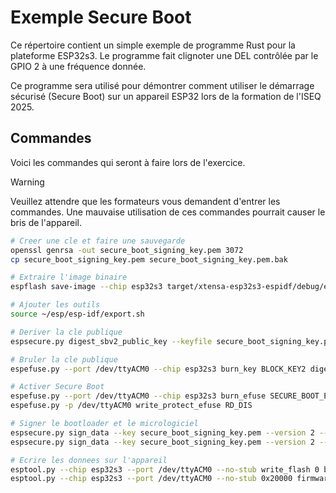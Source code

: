 # Exemple Secure Boot
Ce répertoire contient un simple exemple de programme Rust pour la plateforme ESP32s3.
Le programme fait clignoter une DEL contrôlée par le GPIO 2 à une fréquence donnée.

Ce programme sera utilisé pour démontrer comment utiliser le démarrage sécurisé (Secure Boot) sur un appareil ESP32 lors de la formation de l'ISEQ 2025.

## Commandes
Voici les commandes qui seront à faire lors de l'exercice.

> [!WARNING]
> Veuillez attendre que les formateurs vous demandent d'entrer les commandes. Une mauvaise utilisation de ces commandes pourrait causer le bris de l'appareil.

```sh
# Creer une cle et faire une sauvegarde
openssl genrsa -out secure_boot_signing_key.pem 3072
cp secure_boot_signing_key.pem secure_boot_signing_key.pem.bak

# Extraire l'image binaire
espflash save-image --chip esp32s3 target/xtensa-esp32s3-espidf/debug/exemple-secure-boot firmware.bin

# Ajouter les outils
source ~/esp/esp-idf/export.sh

# Deriver la cle publique
espsecure.py digest_sbv2_public_key --keyfile secure_boot_signing_key.pem --output digest.bin

# Bruler la cle publique
espefuse.py --port /dev/ttyACM0 --chip esp32s3 burn_key BLOCK_KEY2 digest.bin SECURE_BOOT_DIGEST0

# Activer Secure Boot
espefuse.py --port /dev/ttyACM0 --chip esp32s3 burn_efuse SECURE_BOOT_EN
espefuse.py -p /dev/ttyACM0 write_protect_efuse RD_DIS

# Signer le bootloader et le micrologiciel
espsecure.py sign_data --key secure_boot_signing_key.pem --version 2 --output bootloader-signed.bin target/xtensa-esp32s3-espidf/debug/bootloader.bin
espsecure.py sign_data --key secure_boot_signing_key.pem --version 2 --output firmware-signed.bin firmware.bin

# Ecrire les donnees sur l'appareil
esptool.py --chip esp32s3 --port /dev/ttyACM0 --no-stub write_flash 0 bootloader-signed.bin 0xA000 target/xtensa-esp32s3-espidf/debug/partition-table.bin
esptool.py --chip esp32s3 --port /dev/ttyACM0 --no-stub 0x20000 firmware-signed.bin
```
